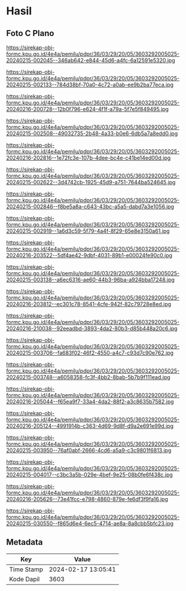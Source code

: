 # Hasil

## Foto C Plano

https://sirekap-obj-formc.kpu.go.id/4e4a/pemilu/pdpr/36/03/29/20/05/3603292005025-20240215-002045--346ab642-e844-45d6-a4fc-6a12591e5320.jpg

https://sirekap-obj-formc.kpu.go.id/4e4a/pemilu/pdpr/36/03/29/20/05/3603292005025-20240215-002133--784d38bf-70a0-4c72-a0ab-ee9b2ba77eca.jpg

https://sirekap-obj-formc.kpu.go.id/4e4a/pemilu/pdpr/36/03/29/20/05/3603292005025-20240216-200728--12b0f796-e624-4f1f-a79a-5f7e5f849495.jpg

https://sirekap-obj-formc.kpu.go.id/4e4a/pemilu/pdpr/36/03/29/20/05/3603292005025-20240215-002508--49032735-2b48-4a33-b0e6-6db5a7a8edd0.jpg

https://sirekap-obj-formc.kpu.go.id/4e4a/pemilu/pdpr/36/03/29/20/05/3603292005025-20240216-202816--1e72fc3e-107b-4dee-bc4e-c41be14ed00d.jpg

https://sirekap-obj-formc.kpu.go.id/4e4a/pemilu/pdpr/36/03/29/20/05/3603292005025-20240215-002622--3d4742cb-1925-45d9-a751-7644ba524645.jpg

https://sirekap-obj-formc.kpu.go.id/4e4a/pemilu/pdpr/36/03/29/20/05/3603292005025-20240215-002846--f8be5a8a-c643-43bc-a5a5-dabd7a3e1056.jpg

https://sirekap-obj-formc.kpu.go.id/4e4a/pemilu/pdpr/36/03/29/20/05/3603292005025-20240215-002919--1a6d3c59-5f79-4a4f-8f29-65e8e3150a61.jpg

https://sirekap-obj-formc.kpu.go.id/4e4a/pemilu/pdpr/36/03/29/20/05/3603292005025-20240216-203522--5df4ae42-9dbf-4031-89b1-e00024fe90c0.jpg

https://sirekap-obj-formc.kpu.go.id/4e4a/pemilu/pdpr/36/03/29/20/05/3603292005025-20240215-003138--a6ec6316-ae60-44b3-96ba-a924bba17248.jpg

https://sirekap-obj-formc.kpu.go.id/4e4a/pemilu/pdpr/36/03/29/20/05/3603292005025-20240216-203812--ec301c78-8541-4cfe-942f-82c79728e8ed.jpg

https://sirekap-obj-formc.kpu.go.id/4e4a/pemilu/pdpr/36/03/29/20/05/3603292005025-20240216-210038--92eeadbd-3893-4da2-80b3-d85b448a20c6.jpg

https://sirekap-obj-formc.kpu.go.id/4e4a/pemilu/pdpr/36/03/29/20/05/3603292005025-20240215-003706--fa683f02-46f2-4550-a4c7-c93d7c90e762.jpg

https://sirekap-obj-formc.kpu.go.id/4e4a/pemilu/pdpr/36/03/29/20/05/3603292005025-20240215-003748--a6058358-fc3f-4bb2-8bab-5b7b9f111ead.jpg

https://sirekap-obj-formc.kpu.go.id/4e4a/pemilu/pdpr/36/03/29/20/05/3603292005025-20240216-205044--f65ea9f7-33a4-4da2-88f2-a3c8635b7582.jpg

https://sirekap-obj-formc.kpu.go.id/4e4a/pemilu/pdpr/36/03/29/20/05/3603292005025-20240216-205124--4991914b-c363-4d69-9d8f-d9a2e691e99d.jpg

https://sirekap-obj-formc.kpu.go.id/4e4a/pemilu/pdpr/36/03/29/20/05/3603292005025-20240215-003950--76af0abf-2666-4cd6-a5a9-c3c9801f6813.jpg

https://sirekap-obj-formc.kpu.go.id/4e4a/pemilu/pdpr/36/03/29/20/05/3603292005025-20240215-004017--c3bc3a5b-029e-4bef-9e25-08b0fe6f438c.jpg

https://sirekap-obj-formc.kpu.go.id/4e4a/pemilu/pdpr/36/03/29/20/05/3603292005025-20240216-205626--73e41fcc-e798-4860-879e-fe6df3f9fa16.jpg

https://sirekap-obj-formc.kpu.go.id/4e4a/pemilu/pdpr/36/03/29/20/05/3603292005025-20240215-030550--f865d6e4-6ec5-4714-ae8a-8a8cbb5bfc23.jpg


## Metadata

| Key        | Value               |
| ---------- | ------------------- |
| Time Stamp | 2024-02-17 13:05:41 |
| Kode Dapil | 3603                |



